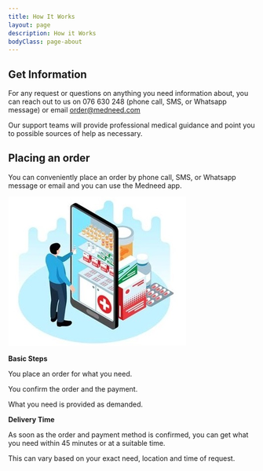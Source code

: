 ```yaml
---
title: How It Works
layout: page
description: How it Works
bodyClass: page-about
---
```


## Get Information

For any request or questions on anything you need information about, you can reach out to us on 076 630 248 (phone call, SMS, or Whatsapp message) or email order@medneed.com  

Our support teams will provide professional medical guidance and point you to possible sources of help as necessary. 

## Placing an order

You can conveniently place an order by phone call, SMS, or Whatsapp message or email and you can use the Medneed app.

![Order on Medneed](/images/illustrations/med-online.jpg)

**Basic Steps**

You place an order for what you need.

You confirm the order and the payment.

What you need is provided as demanded.


**Delivery Time**

As soon as the order and payment method is confirmed, you can get what you need within 45 minutes or at a suitable time. 

This can vary based on your exact need, location and time of request.
